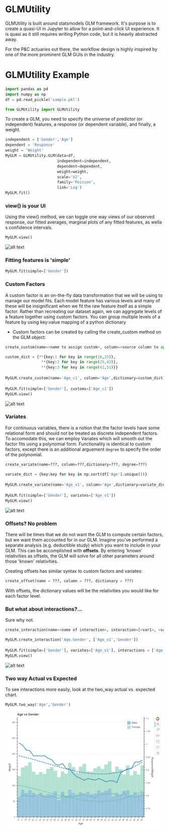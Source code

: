 # GLMUtility
GLMUtility is built around statsmodels GLM framework.  It's purpose is to create a quasi-UI in Jupyter to allow for a point-and-click
UI experience.  It is quasi as it still requires writing Python code, but it is heavily abstracted away.

For the P&C actuaries out there, the workflow design is highly inspired by one of the more prominent GLM
GUIs in the industry.


# GLMUtility Example


```python
import pandas as pd
import numpy as np
df = pd.read_pickle('sample.pkl')
```


```python
from GLMUtility import GLMUtility
```


To create a GLM, you need to specify the universe of predictor (or independent) features, a response (or dependent variable), and finally, a weight.


```python
independent = ['Gender','Age']
dependent = 'Response'
weight = 'Weight'
MyGLM = GLMUtility.GLM(data=df,
                       independent=independent,
                       dependent=dependent,
                       weight=weight,
                       scale='X2',
                       family='Poisson',
                       link='Log')
MyGLM.fit()
```

### view() is your UI
Using the view() method, we can toggle one way views of our observed response, our fitted averages, marginal plots of any fitted features, as wella s confidence intervals.



```python
MyGLM.view()
```


![alt text](./img1.PNG")



### Fitting features is 'simple'


```python
MyGLM.fit(simple=['Gender'])
```

### Custom Factors
A custom factor is an on-the-fly data transformation that we will be using to manage our model fits. Each model feature has various levels and many of these will be insignificant when we fit the raw feature itself as a simple factor.  Rather than recreating our dataset again, we can aggregate levels of a feature together using custom factors.  You can group multiple levels of a feature by using key:value mapping of a python dictionary

- Custom factors can be created by calling the create_custom method on the GLM object:
```python
create_custom(name=<name to assign custom>, column=<source column to apply to>,dictionary=<key:value mapping>)
```


```python
custom_dict = {**{key:1 for key in range(16,25)},
                **{key:2 for key in range(25,42)},
                **{key:3 for key in range(42,51)}}

MyGLM.create_custom(name='Age_c1', column='Age',dictionary=custom_dict)

MyGLM.fit(simple=['Gender'], customs=['Age_c1'])
MyGLM.view()
```


![alt text](./img2.PNG")


### Variates
For continuous variables, there is a notion that the factor levels have some relational form and should not be treated as discrete independent factors.  To accomodate this, we can employ Variates which will smooth out the factor fits using a polynomial form.  Functionality is identical to custom factors, except there is an additional arguement `degree` to specify the order of the polynomial.

```python
create_variate(name=???, column=???,dictionary=???, degree=???)
```


```python
variate_dict = {key:key for key in np.sort(df['Age'].unique())}

MyGLM.create_variate(name='Age_v1', column='Age',dictionary=variate_dict, degree=3)

MyGLM.fit(simple=['Gender'], variates=['Age_v1'])
MyGLM.view()
```


![alt text](./img3.PNG")


### Offsets?  No problem
There will be times that we do not want the GLM to compute certain factors, but we want them accounted for in our GLM.  Imagine you've performed a separate analysis (e.g. deductible study) which you want to include in your GLM.  This can be accomplished with **offsets**.  By entering 'known' relativities as offsets, the GLM will solve for all other parameters around those 'known' relativities.  

Creating offsets has similar syntax to custom factors and variates:
```python
create_offset(name = ???, column = ???, dictionary = ???)
```
With offsets, the dictionary values will be the relativities you would like for each factor level.

### But what about interactions?...
Sure why not.


```python
create_interaction(name=<name of interaction>, interaction=[<var1>, <var2>])
```



```python
MyGLM.create_interaction('Age.Gender', ['Age_v1','Gender'])

MyGLM.fit(simple=['Gender'], variates=['Age_v1'], interactions = ['Age.Gender'])
MyGLM.view()
```


![alt text]("./img4.PNG")


### Two way Actual vs Expected
To see interactions more easily, look at the two_way actual vs. expected chart.


```python
MyGLM.two_way('Age','Gender')
```



![alt text](./img5.PNG)
